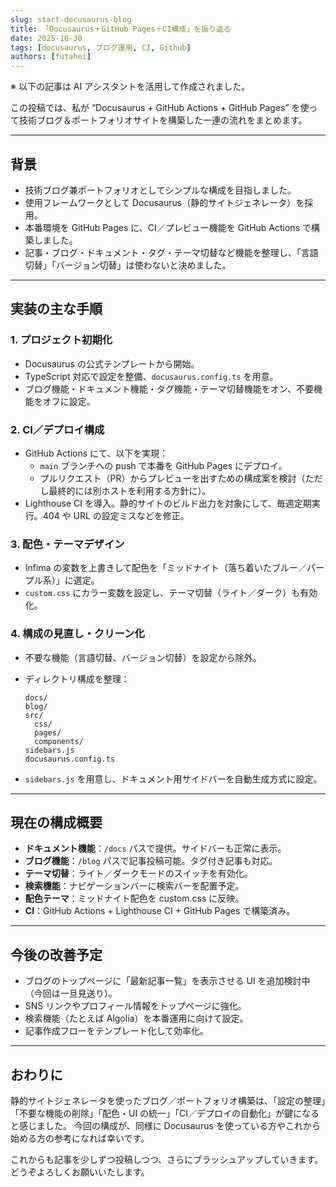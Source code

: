 ```yaml
---
slug: start-docusaurus-blog
title: 「Docusaurus＋GitHub Pages＋CI構成」を振り返る
date: 2025-10-30
tags: [docusaurus, ブログ運用, CI, Github]
authors: [futahei]
---
```


※ 以下の記事は AI アシスタントを活用して作成されました。

この投稿では、私が “Docusaurus + GitHub Actions + GitHub Pages” を使って技術ブログ＆ポートフォリオサイトを構築した一連の流れをまとめます。

---

## 背景

- 技術ブログ兼ポートフォリオとしてシンプルな構成を目指しました。
- 使用フレームワークとして Docusaurus（静的サイトジェネレータ）を採用。
- 本番環境を GitHub Pages に、CI／プレビュー機能を GitHub Actions で構築しました。
- 記事・ブログ・ドキュメント・タグ・テーマ切替など機能を整理し、「言語切替」「バージョン切替」は使わないと決めました。

<!-- truncate -->

---

## 実装の主な手順

### 1. プロジェクト初期化

- Docusaurus の公式テンプレートから開始。
- TypeScript 対応で設定を整備、`docusaurus.config.ts` を用意。
- ブログ機能・ドキュメント機能・タグ機能・テーマ切替機能をオン、不要機能をオフに設定。

### 2. CI／デプロイ構成

- GitHub Actions にて、以下を実現：
  - `main` ブランチへの push で本番を GitHub Pages にデプロイ。
  - プルリクエスト（PR）からプレビューを出すための構成案を検討（ただし最終的には別ホストを利用する方針に）。
- Lighthouse CI を導入。静的サイトのビルド出力を対象にして、毎週定期実行。404 や URL の設定ミスなどを修正。

### 3. 配色・テーマデザイン

- Infima の変数を上書きして配色を「ミッドナイト（落ち着いたブルー／パープル系）」に選定。
- `custom.css` にカラー変数を設定し、テーマ切替（ライト／ダーク）も有効化。

### 4. 構成の見直し・クリーン化

- 不要な機能（言語切替、バージョン切替）を設定から除外。
- ディレクトリ構成を整理：

  ```text
  docs/
  blog/
  src/
    css/
    pages/
    components/
  sidebars.js
  docusaurus.config.ts
  ```

- `sidebars.js` を用意し、ドキュメント用サイドバーを自動生成方式に設定。

---

## 現在の構成概要

- **ドキュメント機能**：`/docs` パスで提供。サイドバーも正常に表示。
- **ブログ機能**：`/blog` パスで記事投稿可能。タグ付き記事も対応。
- **テーマ切替**：ライト／ダークモードのスイッチを有効化。
- **検索機能**：ナビゲーションバーに検索バーを配置予定。
- **配色テーマ**：ミッドナイト配色を custom.css に反映。
- **CI**：GitHub Actions + Lighthouse CI + GitHub Pages で構築済み。

---

## 今後の改善予定

- ブログのトップページに「最新記事一覧」を表示させる UI を追加検討中（今回は一旦見送り）。
- SNS リンクやプロフィール情報をトップページに強化。
- 検索機能（たとえば Algolia）を本番運用に向けて設定。
- 記事作成フローをテンプレート化して効率化。

---

## おわりに

静的サイトジェネレータを使ったブログ／ポートフォリオ構築は、「設定の整理」「不要な機能の削除」「配色・UI の統一」「CI／デプロイの自動化」が鍵になると感じました。
今回の構成が、同様に Docusaurus を使っている方やこれから始める方の参考になれば幸いです。

これからも記事を少しずつ投稿しつつ、さらにブラッシュアップしていきます。どうぞよろしくお願いいたします。
